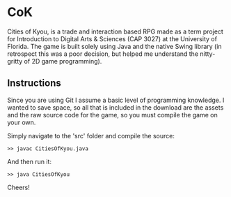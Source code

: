 CoK
===

Cities of Kyou, is a trade and interaction based RPG made as a term project for Introduction to Digital Arts & Sciences (CAP 3027) at the University of Florida. The game is built solely using Java and the native Swing library (in retrospect this was a poor decision, but helped me understand the nitty-gritty of 2D game programming).

## Instructions
Since you are using Git I assume a basic level of programming knowledge. I wanted to save space, so all that is included in the download are the assets and the raw source code for the game, so you must compile the game on your own.

Simply navigate to the 'src' folder and compile the source:

    >> javac CitiesOfKyou.java

And then run it:

    >> java CitiesOfKyou

Cheers!
